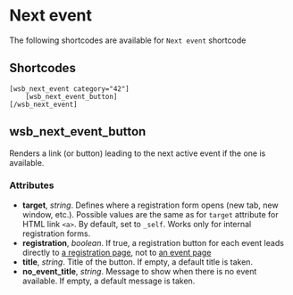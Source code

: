 # Next event

The following shortcodes are available for `Next event` shortcode

## Shortcodes
    [wsb_next_event category="42"]
        [wsb_next_event_button]
    [/wsb_next_event]

## wsb_next_event_button
Renders a link (or button) leading to the next active event if the one is available.

### Attributes

* **target**, *string*. Defines where a registration form opens (new tab, new window, etc.). Possible values are the same as for `target` attribute for HTML link `<a>`. By default, set to `_self`. Works only for internal registration forms. 
* **registration**, *boolean*. If true, a registration button for each event leads directly to [a registration page](registration-form.md), not to [an event page](event-page.md)
* **title**, *string*. Title of the button. If empty, a default title is taken.
* **no_event_title**, *string*. Message to show when there is no event available. If empty, a default message is taken. 
